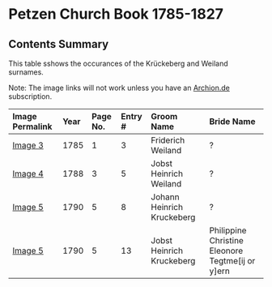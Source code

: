 # Petzen Church Book 1785-1827

## Contents Summary 

This table sshows the occurances of the Krückeberg and Weiland surnames.

Note: The image links will not work unless you have an [Archion.de](www.archion.de) subscription.

|Image Permalink|Year|Page No.|Entry #|Groom Name|Bride Name|
| :---| :---| :---| :---| :---| :---|
|[Image 3][3] |1785|1|3|Friderich Weiland|?|
|[Image 4][4] |1788|3|5|Jobst Heinrich Weiland|?|
|[Image 5][5] |1790|5|8|Johann Heinrich Kruckeberg|?|
|[Image 5][5] |1790|5|13|Jobst Heinrich Kruckeberg|Philippine Christine Eleonore Tegtme[ij or y]ern|
              
[3]: http://www.archion.de/p/e11abbc73d/
[4]: http://www.archion.de/p/ae55fafcc8/
[5]: http://www.archion.de/p/40fbbf3938/
[5]: http://www.archion.de/p/40fbbf3938/
